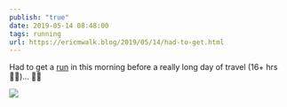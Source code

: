 ```yaml
---
publish: "true"
date: 2019-05-14 08:48:00
tags: running
url: https://ericmwalk.blog/2019/05/14/had-to-get.html
---
```


Had to get a [run](https://www.strava.com/activities/2366587394) in this morning before a really long day of travel (16+ hrs🤦‍♂️)... 🏃‍♂️

![](https://ericmwalk.blog/uploads/2022/72550b0e7f.jpg)